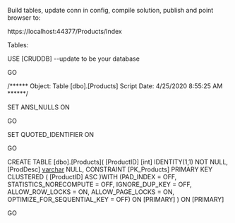 


Build tables, update conn in config, compile solution, publish and point browser to:

https://localhost:44377/Products/Index

Tables:

USE [CRUDDB]  --update to be your database

GO

/****** Object:  Table [dbo].[Products]    Script Date: 4/25/2020 8:55:25 AM ******/

SET ANSI_NULLS ON

GO

SET QUOTED_IDENTIFIER ON

GO

CREATE TABLE [dbo].[Products](
	[ProductID] [int] IDENTITY(1,1) NOT NULL,
	[ProdDesc] [varchar](100) NULL,
 CONSTRAINT [PK_Products] PRIMARY KEY CLUSTERED 
(
	[ProductID] ASC
)WITH (PAD_INDEX = OFF, STATISTICS_NORECOMPUTE = OFF, IGNORE_DUP_KEY = OFF, ALLOW_ROW_LOCKS = ON, ALLOW_PAGE_LOCKS = ON, OPTIMIZE_FOR_SEQUENTIAL_KEY = OFF) ON [PRIMARY]
) ON [PRIMARY]

GO

